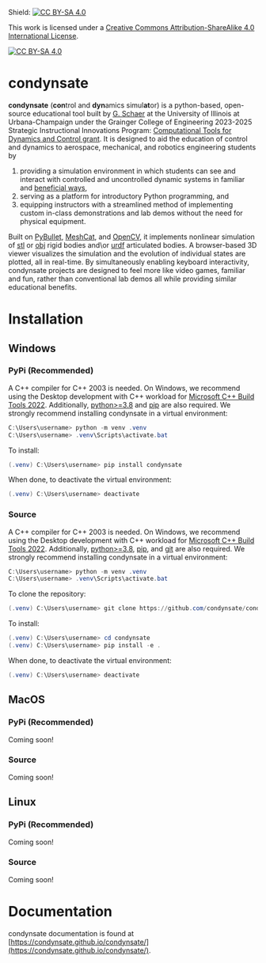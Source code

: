Shield: [![CC BY-SA 4.0][cc-by-sa-shield]][cc-by-sa]

This work is licensed under a
[Creative Commons Attribution-ShareAlike 4.0 International License][cc-by-sa].

[![CC BY-SA 4.0][cc-by-sa-image]][cc-by-sa]

[cc-by-sa]: http://creativecommons.org/licenses/by-sa/4.0/
[cc-by-sa-image]: https://licensebuttons.net/l/by-sa/4.0/88x31.png
[cc-by-sa-shield]: https://img.shields.io/badge/License-CC%20BY--SA%204.0-lightgrey.svg

# condynsate

**condynsate** (**con**trol and **dyn**amics simul**at**or) is a python-based, open-source educational tool built by [G. Schaer](http://bretl.csl.illinois.edu/people) at the University of Illinois at Urbana-Champaign under the Grainger College of Engineering 2023-2025 Strategic Instructional Innovations Program: [Computational Tools for Dynamics and Control grant](https://ae3.grainger.illinois.edu/programs/siip-grants/64459). It is designed to aid the education of control and dynamics to aerospace, mechanical, and robotics engineering students by

1. providing a simulation environment in which students can see and interact with controlled and uncontrolled dynamic systems in familiar and [beneficial ways](https://doi.org/10.3390/educsci13070747), 
2. serving as a platform for introductory Python programming, and
3. equipping instructors with a streamlined method of implementing custom in-class demonstrations and lab demos without the need for physical equipment.

Built on [PyBullet](https://pybullet.org/wordpress/), [MeshCat](https://github.com/meshcat-dev/meshcat-python/), and [OpenCV](https://opencv.org/), it implements nonlinear simulation of [stl](https://en.wikipedia.org/wiki/STL_(file_format)/) or [obj](https://en.wikipedia.org/wiki/Wavefront_.obj_file/) rigid bodies and\or [urdf](http://wiki.ros.org/urd/) articulated bodies. A browser-based 3D viewer visualizes the simulation and the evolution of individual states are plotted, all in real-time. By simultaneously enabling keyboard interactivity, condynsate projects are designed to feel more like video games, familiar and fun, rather than conventional lab demos all while providing similar educational benefits. 





# Installation
## Windows

### PyPi (Recommended)
A C++ compiler for C++ 2003 is needed. On Windows, we recommend using the Desktop development with C++ workload for [Microsoft C++ Build Tools 2022](https://visualstudio.microsoft.com/visual-cpp-build-tools/). Additionally, [python>=3.8](https://www.python.org/) and [pip](https://pip.pypa.io/en/stable/) are also required. We strongly recommend installing condynsate in a virtual environment:

```powershell
C:\Users\username> python -m venv .venv
C:\Users\username> .venv\Scripts\activate.bat
```

To install:

```powershell
(.venv) C:\Users\username> pip install condynsate
```

When done, to deactivate the virtual environment:

```powershell
(.venv) C:\Users\username> deactivate
```

### Source
A C++ compiler for C++ 2003 is needed. On Windows, we recommend using the Desktop development with C++ workload for [Microsoft C++ Build Tools 2022](https://visualstudio.microsoft.com/visual-cpp-build-tools/). Additionally, [python>=3.8](https://www.python.org/), [pip](https://pip.pypa.io/en/stable/), and [git](https://git-scm.com/) are also required. We strongly recommend installing condynsate in a virtual environment:

```powershell
C:\Users\username> python -m venv .venv
C:\Users\username> .venv\Scripts\activate.bat
```

To clone the repository:

```powershell
(.venv) C:\Users\username> git clone https://github.com/condynsate/condynsate.git
```

To install:

```powershell
(.venv) C:\Users\username> cd condynsate
(.venv) C:\Users\username> pip install -e .
```

When done, to deactivate the virtual environment:

```powershell
(.venv) C:\Users\username> deactivate
```

## MacOS
### PyPi (Recommended)
Coming soon!

### Source
Coming soon!

## Linux
### PyPi (Recommended)
Coming soon!

### Source
Coming soon!





# Documentation

condynsate documentation is found at [https://condynsate.github.io/condynsate/](https://condynsate.github.io/condynsate/).





